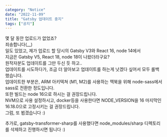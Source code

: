 ```yaml
---
category: "Notice"
date: "2022-11-09"
title: "Gatsby 업데이트 중지"
tags: ["공지"]
---
```


몇 달 동안 업로드가 없었죠?  
죄송합니다(__)  
일도 있었고, 제가 업로드 할 당시의 Gatsby V3와 React 16, node 14에서  
지금은 Gatsby V5, React 18, node 18이 나왔더라구요?  
원작자분도 업데이트를 그만 두신 듯 하고..  
업데이트를 시도하다가, 조금 더 알아보고 업데이트를 하는게 낫겠다 싶어서 모두 롤백했습니다.  
업데이트한 부분은, ARM 아키텍쳐 (M1, M2)를 사용하는 맥북을 위해 node-sass에서 sass로 전환한 정도입니다.  
또한 빌드는 node 16으로 하시는 걸 권장드립니다.  
NVM으로 사용 설정하시고, docker등을 사용한다면 NODE_VERSION을 16 마지막인 16.18.0으로 고정시키는 걸 권장드립니다.  
그럼, 또 뵙겠습니다 :)

추가로, gatsby-transformer-sharp를 사용했다면 node_modules/sharp 디렉토리를 삭제하고 진행하시면 됩니다 :)  
